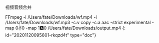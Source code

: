 视频音频合并

FFmpeg -i /Users/fate/Downloads/wf.mp4  -i /Users/fate/Downloads/wf.mp3  -c:v copy -c:a aac -strict experimental -map 0:v:0 -map 1:a:0 /Users/fate/Downloads/output.mp4
{: id="20201120095601-rkqzd4t" type="doc"}
